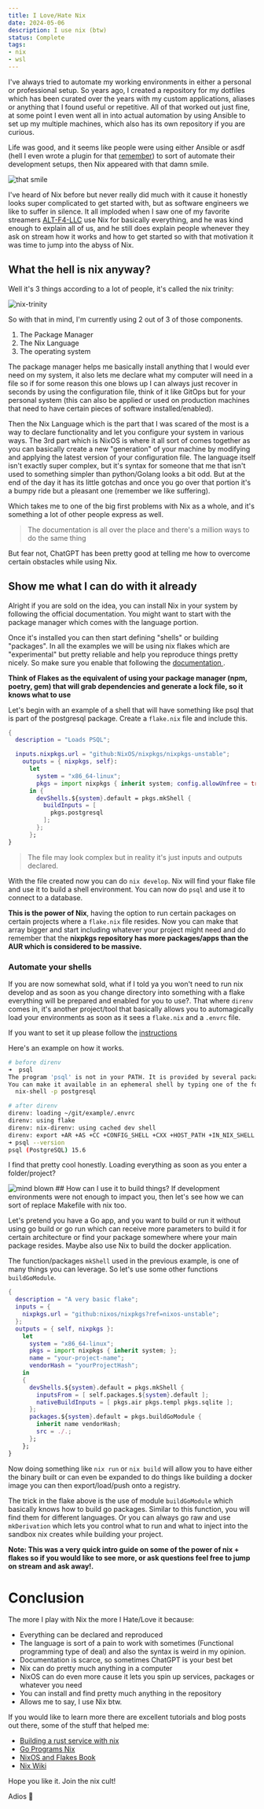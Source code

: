 ```yaml
---
title: I Love/Hate Nix
date: 2024-05-06
description: I use nix (btw)
status: Complete
tags: 
- nix 
- wsl
---
```


I've always tried to automate my working environments in either a personal or professional setup. So years ago, I created a repository for my dotfiles which has been curated over the years with my custom applications, aliases or anything that I found useful or repetitive. All of that worked out just fine, at some point I even went all in into actual automation by using Ansible to set up my multiple machines, which also has its own repository if you are curious.

Life was good, and it seems like people were using either Ansible or asdf (hell I even wrote a plugin for that [ remember](http://localhost:3000/projects/asdf-tea)) to sort of automate their development setups, then Nix appeared with that damn smile.

<img src="https://s3.mvaldes.dev/blog/nix-meme.png" alt="that smile" />

I've heard of Nix before but never really did much with it cause it honestly looks super complicated to get started with, but as software engineers we like to suffer in silence. It all imploded when I saw one of my favorite streamers [ALT-F4-LLC](https://github.com/ALT-F4-LLC) use Nix for basically everything, and he was kind enough to explain all of us, and he still does explain people whenever they ask on stream how it works and how to get started so with that motivation it was time to jump into the abyss of Nix.

## What the hell is nix anyway?
Well it's 3 things according to a lot of people, it's called the nix trinity:

<img src="https://s3.mvaldes.dev/blog/nix-trinity.png" alt="nix-trinity" />

So with that in mind, I'm currently using 2 out of 3 of those components.

1. The Package Manager
2. The Nix Language
3. The operating system

The package manager helps me basically install anything that I would ever need on my system, it also lets me declare what my computer will need in a file so if for some reason this one blows up I can always just recover in seconds by using the configuration file, think of it like GitOps but for your personal system (this can also be applied or used on production machines that need to have certain pieces of software installed/enabled).

Then the Nix Language which is the part that I was scared of the most is a way to declare functionality and let you configure your system in various ways. The 3rd part which is NixOS is where it all sort of comes together as you can basically create a new "generation" of your machine by modifying and applying the latest version of your configuration file. The language itself isn't exactly super complex, but it's syntax for someone that me that isn't used to something simpler than python/Golang looks a bit odd. But at the end of the day it has its little gotchas and once you go over that portion it's a bumpy ride but a pleasant one (remember we like suffering).

Which takes me to one of the big first problems with Nix as a whole, and it's something a lot of other people express as well.

> The documentation is all over the place and there's a million ways to do the same thing

But fear not, ChatGPT has been pretty good at telling me how to overcome certain obstacles while using Nix.

## Show me what I can do with it already
Alright if you are sold on the idea, you can install Nix in your system by following the official documentation. You might want to start with the package manager which comes with the language portion.

Once it's installed you can then start defining "shells" or building "packages". In all the examples we will be using nix flakes which are "experimental" but pretty reliable and help you reproduce things pretty nicely.
So make sure you enable that following the [ documentation ](https://nixos.wiki/wiki/Flakes).

__Think of Flakes as the equivalent of using your package manager (npm, poetry, gem) that will grab dependencies and generate a lock file, so it knows what to use__

Let's begin with an example of a shell that will have something like psql that is part of the postgresql package. Create a `flake.nix` file and include this.

```nix
{
  description = "Loads PSQL";

  inputs.nixpkgs.url = "github:NixOS/nixpkgs/nixpkgs-unstable";
    outputs = { nixpkgs, self}:
      let
        system = "x86_64-linux";
        pkgs = import nixpkgs { inherit system; config.allowUnfree = true;};
      in {
        devShells.${system}.default = pkgs.mkShell {
          buildInputs = [
            pkgs.postgresql
          ];
        };
      };
}
```

> The file may look complex but in reality it's just inputs and outputs declared.

With the file created now you can do `nix develop`. Nix will find your flake file and use it to build a shell environment.
You can now do `psql` and use it to connect to a database. 

__This is the power of Nix__, having the option to run certain packages on certain projects where a `flake.nix` file resides. Now you can make that array bigger and start including whatever your project might need and do remember that the __nixpkgs repository has more packages/apps than the AUR which is considered to be massive.__

### Automate your shells
If you are now somewhat sold, what if I told ya you won't need to run nix develop and as soon as you change directory into something with a flake everything will be prepared and enabled for you to use?.
That where `direnv` comes in, it's another project/tool that basically allows you to automagically load your environments as soon as it sees a `flake.nix` and a `.envrc` file. 

If you want to set it up please follow the [instructions](https://github.com/nix-community/nix-direnv)

Here's an example on how it works.

```bash
# before direnv
➜  psql
The program 'psql' is not in your PATH. It is provided by several packages.
You can make it available in an ephemeral shell by typing one of the following:
  nix-shell -p postgresql

# after direnv
direnv: loading ~/git/example/.envrc
direnv: using flake
direnv: nix-direnv: using cached dev shell
direnv: export +AR +AS +CC +CONFIG_SHELL +CXX +HOST_PATH +IN_NIX_SHELL +LD +NIX_BINTOOLS +NIX_BINTOOLS_WRAPPER_TARGET_HOST_x86_64_unknown_linux_gnu +NIX_BUILD_CORES +NIX_CC +NIX_CC_WRAPPER_TARGET_HOST_x86_64_unknown_linux_gnu +NIX_CFLAGS_COMPILE +NIX_ENFORCE_NO_NATIVE +NIX_HARDENING_ENABLE +NIX_LDFLAGS +NIX_STORE +NM +OBJCOPY +OBJDUMP +RANLIB +READELF +SIZE +SOURCE_DATE_EPOCH +STRINGS +STRIP +__structuredAttrs +buildInputs +buildPhase +builder +cmakeFlags +configureFlags +depsBuildBuild +depsBuildBuildPropagated +depsBuildTarget +depsBuildTargetPropagated +depsHostHost +depsHostHostPropagated +depsTargetTarget +depsTargetTargetPropagated +doCheck +doInstallCheck +dontAddDisableDepTrack +mesonFlags +name +nativeBuildInputs +out +outputs +patches +phases +preferLocalBuild +propagatedBuildInputs +propagatedNativeBuildInputs +shell +shellHook +stdenv +strictDeps +system ~PATH ~XDG_DATA_DIR
➜ psql --version
psql (PostgreSQL) 15.6

```

I find that pretty cool honestly. Loading everything as soon as you enter a folder/project?

<img src="https://c.tenor.com/BwoIhzZB-kIAAAAC/tenor.gif" alt="mind blown" />
## How can I use it to build things?
If development environments were not enough to impact you, then let's see how we can sort of replace Makefile with nix too.

Let's pretend you have a Go app, and you want to build or run it without using go build or go run which can receive more parameters to build it for certain architecture or find your package somewhere where your main package resides.
Maybe also use Nix to build the docker application.

The function/packages `mkShell` used in the previous example, is one of many things you can leverage. So let's use some other functions `buildGoModule`.

```nix
{
  description = "A very basic flake";
  inputs = {
    nixpkgs.url = "github:nixos/nixpkgs?ref=nixos-unstable";
  };
  outputs = { self, nixpkgs }:
    let
      system = "x86_64-linux";
      pkgs = import nixpkgs { inherit system; };
      name = "your-project-name";
      vendorHash = "yourProjectHash";
    in
    {
      devShells.${system}.default = pkgs.mkShell {
        inputsFrom = [ self.packages.${system}.default ];
        nativeBuildInputs = [ pkgs.air pkgs.templ pkgs.sqlite ];
      };
      packages.${system}.default = pkgs.buildGoModule {
        inherit name vendorHash;
        src = ./.;
      };
    };
}

```
Now doing something like `nix run` or `nix build` will allow you to have either the binary built or can even be expanded to do things like building a docker image you can then export/load/push onto a registry.

The trick in the flake above is the use of module `buildGoModule` which basically knows how to build go packages. Similar to this function, you will find them for different languages. Or you can always go raw and use `mkDerivation` which lets you control what to run and what to inject into the sandbox nix creates while building your project.

__Note: This was a very quick intro guide on some of the power of nix + flakes so if you would like to see more, or ask questions feel free to jump on stream and ask away!.__

# Conclusion
The more I play with Nix the more I Hate/Love it because:

- Everything can be declared and reproduced
- The language is sort of a pain to work with sometimes (Functional programming type of deal) and also the syntax is weird in my opinion.
- Documentation is scarce, so sometimes ChatGPT is your best bet
- Nix can do pretty much anything in a computer
- NixOS can do even more cause it lets you spin up services, packages or whatever you need
- You can install and find pretty much anything in the repository
- Allows me to say, I use Nix btw.

If you would like to learn more there are excellent tutorials and blog posts out there, some of the stuff that helped me:

- [Building a rust service with nix](https://fasterthanli.me/series/building-a-rust-service-with-nix)
- [Go Programs Nix](https://xeiaso.net/blog/nix-flakes-go-programs/)
- [NixOS and Flakes Book](https://nixos-and-flakes.thiscute.world/)
- [Nix Wiki](https://nixos.wiki/wiki/Main_Page)

Hope you like it.
Join the nix cult!

Adios 👋

